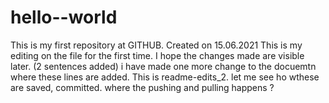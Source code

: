 # hello--world
This is my first repository at GITHUB. Created on 15.06.2021
This is my editing on the file for the first time. I hope the changes made are visible later. (2 sentences added)
i have made one more change to the docuemtn where these lines are added. This is readme-edits_2. let me see ho wthese are saved, committed. where the pushing and pulling happens ?
